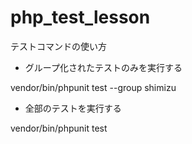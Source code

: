 # php_test_lesson


テストコマンドの使い方<br>
* グループ化されたテストのみを実行する<br>

vendor/bin/phpunit test --group shimizu<br>

* 全部のテストを実行する<br>

vendor/bin/phpunit test 
